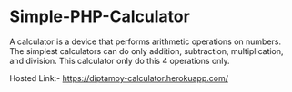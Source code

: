 # Simple-PHP-Calculator
A calculator is a device that performs arithmetic operations on numbers. The simplest calculators can do only addition, subtraction, multiplication, and division. This calculator only do this 4 operations only. 


Hosted Link:- https://diptamoy-calculator.herokuapp.com/
